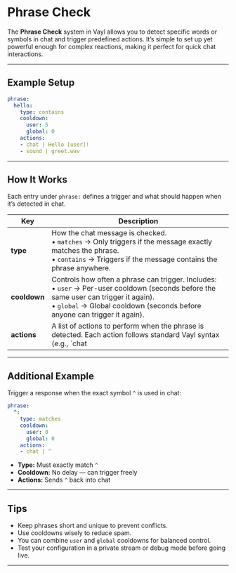 # **Phrase Check**

The **Phrase Check** system in Vayl allows you to detect specific words or symbols in chat and trigger predefined actions. It’s simple to set up yet powerful enough for complex reactions, making it perfect for quick chat interactions.

---

## **Example Setup**

```yaml
phrase:
  hello:
    type: contains
    cooldown:
      user: 5
      global: 0
    actions:
    - chat | Hello [user]!
    - sound | greet.wav
```

---

## **How It Works**

Each entry under `phrase:` defines a trigger and what should happen when it’s detected in chat.

| Key | Description |
|------|-------------|
| **type** | How the chat message is checked. <br>• `matches` → Only triggers if the message exactly matches the phrase.<br>• `contains` → Triggers if the message contains the phrase anywhere. |
| **cooldown** | Controls how often a phrase can trigger. Includes: <br>• `user` → Per-user cooldown (seconds before the same user can trigger it again).<br>• `global` → Global cooldown (seconds before anyone can trigger it again). |
| **actions** | A list of actions to perform when the phrase is detected. Each action follows standard Vayl syntax (e.g., `chat | message`, `sound | file.wav`, etc.). |

---

## **Additional Example**

Trigger a response when the exact symbol `^` is used in chat:

```yaml
phrase:
  ^:
    type: matches
    cooldown:
      user: 0
      global: 0
    actions:
    - chat | ^
```

- **Type:** Must exactly match `^`  
- **Cooldown:** No delay — can trigger freely  
- **Actions:** Sends `^` back into chat  

---

## **Tips**

- Keep phrases short and unique to prevent conflicts.  
- Use cooldowns wisely to reduce spam.  
- You can combine `user` and `global` cooldowns for balanced control.  
- Test your configuration in a private stream or debug mode before going live.  

---
